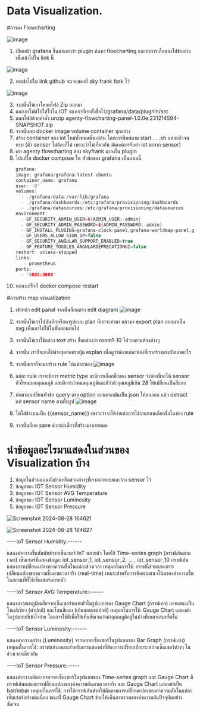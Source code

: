 # Data Visualization.
#การลง Flowcharting

![image](https://github.com/user-attachments/assets/1c9cefa8-5069-4b84-8ed0-1154c8f2dadc)

1) เปิดหน้่า grafana ขึ้นมาและเข้า plugin ค้นหา floecharting และทำการเลื่อนลงไปข้างล่างเพื่อเข้าไปใน link นี้

![image](https://github.com/user-attachments/assets/e14f68a7-7746-4c77-8cfd-785528d0adfc)

2) พอเข้าไปใน link github จะเจอของที่ sky frank fork ไว้

![image](https://github.com/user-attachments/assets/b0255545-e9ad-4de6-8ce5-8360981ab262)

3) จากนั้นให้เราโหลดไฟล์ Zip ออกมา
4) และเอาไฟล์ไปใส่ไว้ใน IOT ของเราที่เราตั้งชื่อไว้/grafana/data/plugnin/src
5) แตกไฟล์ด้วยคำสั่ง unzip agenty-flowcharting-panel-1.0.0e.231214594-SNAPSHOT.zip
6) จากนั้นลบ docker image volume container ทุกอย่าง
7) สร้าง container ของ iot ใหม่ทั้งหมดตั้งเเต่ต้น โดยการพิมพ์ตาม start … .sh เเต่ละตัวจนครบ (ตัว sensor ไม่ต้องก็ได้ เพราะว่าไม่เกี่ยวกัน มันเเค่การรับค่า iot มาจาก sensor)
8) เอา agenty flowcharting ของ skyfrank มาลงใน plugin
9) ไปเเก้ใข docker compose ใน หัวข้อของ grafana เป็นเเบบนี้
    ```cpp
    grafana:
    image: grafana/grafana:latest-ubuntu
    container_name: grafana
    user: '0'
    volumes:
      - ./grafana/data:/var/lib/grafana
      - ./grafana/dashboards:/etc/grafana/provisioning/dashboards
      - ./grafana/datasources:/etc/grafana/provisioning/datasources
    environment:
      - GF_SECURITY_ADMIN_USER=${ADMIN_USER:-admin}
      - GF_SECURITY_ADMIN_PASSWORD=${ADMIN_PASSWORD:-admin}
      - GF_INSTALL_PLUGINS=grafana-clock-panel,grafana-worldmap-panel,grafana-piechart-panel
      - GF_USERS_ALLOW_SIGN_UP=false
      - GF_SECURITY_ANGULAR_SUPPORT_ENABLED=true
      - GF_FEATURE_TOGGLES_ANGULARDEPRECATIONUI=false
    restart: unless-stopped
    links:
       - prometheus
    ports:
      - '8085:3000'
   ```
10) พอลงเสร็จก็ docker compose restart


#การสร้าง map visualization
1) เข้าหน้า edit panal จากนั้นก็กดตรง edit diagram
   ![image](https://github.com/user-attachments/assets/4fd98489-76ac-42b3-811a-089a052d4b73)
   
2) จากนั้นให้เราไปบันทึกหรือหารูปแบบ plan ที่เราจะทำมา แล้วมา  export plan ออกมาเป็น svg เพื่อเอาไปใช้ในขั้นตอนต่อไป
3) จากนั้นให้เราใช้กล่อง text สร้าง ชื่อกล่องว่า room1-10 ไปวางตามห้องต่างๆ
4) จากนั้น เราก็จะลงไปล่างสุดกดตรงปุ่ม explan เพื่อดูว่าห้องแต่ละห้องที่เราสร้างตรงกับเลขอะไร
5) จากนั้นเราก็จะมาสร้าง rule ให้แต่ละห้อง
   ![image](https://github.com/user-attachments/assets/c6bcb75e-d46a-40ff-a0ba-a1425786ccc1)

6) แต่ละ rule เราจะมีการ metric type ละมีการเลือกชื่อของ sensor ว่าห้องนี่จะให้ sensor ตัวไหนบอกอุณหภูมิ และมีการกำหนดอุณภูมิและสีว่าถ้าอุณหภูมิเกิน 28 ให้เปลี่ยนเป็นสีแดง
7) ต่อมามาเปลี่ยนหัวข้อ query ตรง option ตอนเเรกมันเป็น json  ให้ลบออก เเล้ว extract เเต่ sensor name ตามในรูป
   ![image](https://github.com/user-attachments/assets/be939980-7f5a-42f5-98a0-afd3bc14a904)

8) ให้ใส่ข้างบนเป็น {{sensor_name}} เพราะว่าจะได้ง่ายต่อการใช้งานตอนเลือกชื่อในช่อง rule 
9) จากนั้นก็กด save ด้วยน่ะเดี๋ยวที่สร้างมาหายหมด
    
# นำข้อมูลอะไรมาแสดงในส่วนของ Visualization บ้าง

1. ข้อมูลในส่วนแผนผังบ้านหรือสวนต่างๆที่เราออกแบบและวาง sensor ไว้
2. ข้อมูลของ IOT Sensor Humidity
3. ข้อมูลของ IOT Sensor AVG Temperature
4. ข้อมูลของ IOT Sensor Luminosity
5. ข้อมูลของ IOT Sensor Pressure
   
![Screenshot 2024-08-28 164621](https://github.com/user-attachments/assets/fa580613-0962-434d-94dd-eb0da87dea05)

![Screenshot 2024-08-28 164627](https://github.com/user-attachments/assets/bd2ac6aa-a64e-46e3-a1b3-649f8ca0a252)


----IoT Sensor Humidity:------

แสดงค่าความชื้นสัมพัทธ์จากเซ็นเซอร์ IoT หลายตัว โดยใช้ Time-series graph (กราฟเส้นตามเวลา)
เซ็นเซอร์ที่แสดงข้อมูล: iot_sensor_1, iot_sensor_2, … , iot_sensor_10
กราฟเส้นแสดงการเปลี่ยนแปลงของความชื้นในแต่ละช่วงเวลา
เหตุผลในการใช้: กราฟนี้ช่วยแสดงการเปลี่ยนแปลงของความชื้นตามเวลาจริง (real-time) เหมาะสำหรับการติดตามแนวโน้มของค่าความชื้นในสถานที่ที่ใช้เซ็นเซอร์หลายตัว

----IoT Sensor AVG Temperature:------

แสดงค่าอุณหภูมิเฉลี่ยจากเซ็นเซอร์หลายตัวในรูปแบบของ Gauge Chart (กราฟเกจ)
เกจแสดงเป็นโซนสีเขียว (ค่าปกติ) และโซนสีแดง (เกินขอบเขตปกติ)
เหตุผลในการใช้: Gauge Chart แสดงค่าในรูปแบบที่เข้าใจง่าย โดยการใช้สีเพื่อให้เห็นชัดเจนว่าค่าอุณหภูมิอยู่ในช่วงที่เหมาะสมหรือไม่

----IoT Sensor Luminosity:------

แสดงค่าความสว่าง (Luminosity) จากหลายเซ็นเซอร์ในรูปแบบของ Bar Graph (กราฟแท่ง)
เหตุผลในการใช้: กราฟแท่งเหมาะสำหรับการแสดงค่าที่ต้องการเปรียบเทียบระหว่างเซ็นเซอร์ต่างๆ ในช่วงเวลาเดียวกัน

----IoT Sensor Pressure:-----

แสดงค่าความดันอากาศจากเซ็นเซอร์ในรูปแบบของ Time-series graph และ Gauge Chart
มีกราฟเส้นแสดงการเปลี่ยนแปลงของค่าความดันตามเวลาจริง และ Gauge Chart แสดงค่าเป็น bar/mbar
เหตุผลในการใช้: การใช้กราฟเส้นช่วยให้ติดตามการเปลี่ยนแปลงของค่าความดันในแต่ละเซ็นเซอร์อย่างต่อเนื่อง ขณะที่ Gauge Chart ช่วยให้เห็นภาพรวมของค่าความดันปัจจุบันอย่างชัดเจน
